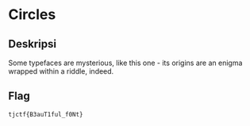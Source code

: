 # Circles

## Deskripsi
Some typefaces are mysterious, like this one - its origins are an enigma wrapped within a riddle, indeed.

## Flag
```tjctf{B3auT1ful_f0Nt}```
